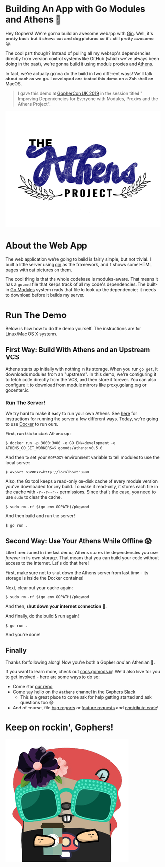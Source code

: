 # Building An App with Go Modules and Athens :tada:

Hey Gophers! We're gonna build an awesome webapp with [Gin](https://github.com/gin-gonic/gin). Well, it's pretty basic but it shows cat and dog pictures so it's still pretty awesome :grinning:.

The cool part though? Instead of pulling all my webapp's dependencies directly from version control systems like GitHub (which we've always been doing in the past), we're gonna build it using module proxies and [Athens](https://docs.gomods.io).

In fact, we're actually gonna do the build in two different ways! We'll talk about each as we go. I developed and tested this demo on a Zsh shell on MacOS.

>I gave this demo at [GopherCon UK 2019](https://www.gophercon.co.uk/) in the session titled " Improving Dependencies for Everyone with Modules, Proxies and the Athens Project".

![athens banner](./athens-banner.png)

# About the Web App

The web application we're going to build is fairly simple, but not trivial. I built a little server using [gin](https://github.com/gin-gonic/gin) as the framework, and it shows some HTML pages with cat pictures on them.

The cool thing is that the whole codebase is modules-aware. That means it has a `go.mod` file that keeps track of all my code's dependencies. The built-in [Go Modules](https://github.com/golang/go/wiki/Modules) system reads that file to look up the dependencies it needs to download before it builds my server.

# Run The Demo

Below is how how to do the demo yourself. The instructions are for Linux/Mac OS X systems.

## First Way: Build With Athens and an Upstream VCS

Athens starts up initially with nothing in its storage. When you run `go get`, it downloads modules from an "upstream". In this demo, we're configuring it to fetch code directly from the VCS, and then store it forever. You can also configure it to download from module mirrors like proxy.golang.org or gocenter.io.

### Run The Server!

We try hard to make it easy to run your own Athens. See [here](https://docs.gomods.io/install) for instructions for running the server a few different ways. Today, we're going to use [Docker](https://www.docker.com/) to run ours.

First, run this to start Athens up:

```console
$ docker run -p 3000:3000 -e GO_ENV=development -e ATHENS_GO_GET_WORKERS=5 gomods/athens:v0.5.0
```

And then to set your `GOPROXY` environment variable to tell modules to use the local server:

```console
$ export GOPROXY=http://localhost:3000
```

Also, the Go tool keeps a read-only on-disk cache of every module version you've downloaded for any build. To make it read-only, it stores each file in the cache with `-r--r--r--` permissions. Since that's the case, you need to use `sudo` to clear the cache.

```console
$ sudo rm -rf $(go env GOPATH)/pkg/mod
```

And then build and run the server!

```console
$ go run .
```

## Second Way: Use Your Athens While Offline :scream:

Like I mentioned in the last demo, Athens stores the dependencies you use _forever_ in its own storage. That means that you can build your code without access to the internet. Let's do that here!

First, make sure not to shut down the Athens server from last time - its storage is inside the Docker container!

Next, clear out your cache again:

```console
$ sudo rm -rf $(go env GOPATH)/pkg/mod
```

And then, **shut down your internet connection** :see_no_evil:.

And finally, do the build & run again!

```console
$ go run .
```

And you're done!

## Finally

Thanks for following along! Now you're both a Gopher _and_ an Athenian :green_heart:.

If you want to learn more, check out [docs.gomods.io](https://docs.gomods.io)! We'd also love for you to get involved - here are some ways to do so:

- Come star [our repo](https://github.com/gomods/athens)
- Come say hello on the `#athens` channel in the [Gophers Slack](https://invite.slack.golangbridge.org/)
  - This is a great place to come ask for help getting started and ask questions too :smile:
- And of course, file [bug reports](https://github.com/gomods/athens/issues/new/choose) or [feature requests](https://github.com/gomods/athens/issues/new/choose) and [contribute code](https://docs.gomods.io/contributing/new/development/)!

# Keep on rockin', Gophers!

![athens gopher](./athens-gopher.png)
